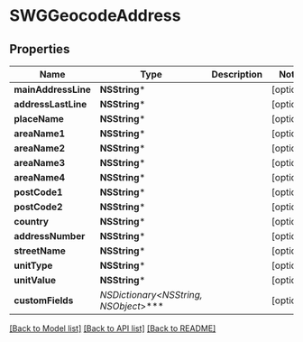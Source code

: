 # SWGGeocodeAddress

## Properties
Name | Type | Description | Notes
------------ | ------------- | ------------- | -------------
**mainAddressLine** | **NSString*** |  | [optional] 
**addressLastLine** | **NSString*** |  | [optional] 
**placeName** | **NSString*** |  | [optional] 
**areaName1** | **NSString*** |  | [optional] 
**areaName2** | **NSString*** |  | [optional] 
**areaName3** | **NSString*** |  | [optional] 
**areaName4** | **NSString*** |  | [optional] 
**postCode1** | **NSString*** |  | [optional] 
**postCode2** | **NSString*** |  | [optional] 
**country** | **NSString*** |  | [optional] 
**addressNumber** | **NSString*** |  | [optional] 
**streetName** | **NSString*** |  | [optional] 
**unitType** | **NSString*** |  | [optional] 
**unitValue** | **NSString*** |  | [optional] 
**customFields** | **NSDictionary&lt;NSString*, NSObject*&gt;*** |  | [optional] 

[[Back to Model list]](../README.md#documentation-for-models) [[Back to API list]](../README.md#documentation-for-api-endpoints) [[Back to README]](../README.md)


